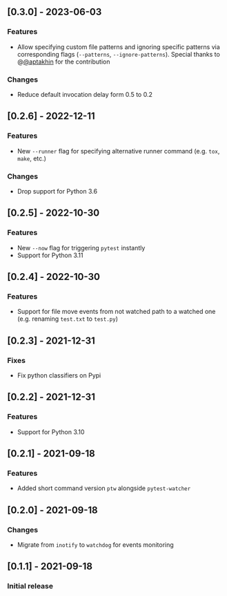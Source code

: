 ## [0.3.0] - 2023-06-03

### Features

- Allow specifying custom file patterns and ignoring specific patterns via corresponding flags (`--patterns`, `--ignore-patterns`). Special thanks to @[@aptakhin](https://github.com/aptakhin) for the contribution

### Changes

- Reduce default invocation delay form 0.5 to 0.2

## [0.2.6] - 2022-12-11

### Features

- New `--runner` flag for specifying alternative runner command (e.g. `tox`, `make`, etc.)

### Changes

- Drop support for Python 3.6

## [0.2.5] - 2022-10-30

### Features

- New `--now` flag for triggering `pytest` instantly
- Support for Python 3.11

## [0.2.4] - 2022-10-30

### Features

- Support for file move events from not watched path to a watched one (e.g. renaming `test.txt` to `test.py`)

## [0.2.3] - 2021-12-31

### Fixes

- Fix python classifiers on Pypi

## [0.2.2] - 2021-12-31

### Features

- Support for Python 3.10

## [0.2.1] - 2021-09-18

### Features

- Added short command version `ptw` alongside `pytest-watcher`

## [0.2.0] - 2021-09-18

### Changes

- Migrate from `inotify` to `watchdog` for events monitoring

## [0.1.1] - 2021-09-18

### Initial release
